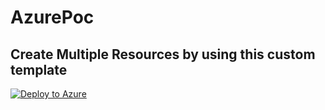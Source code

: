 # AzurePoc

## Create Multiple Resources by using this custom template 

[![Deploy to Azure](https://aka.ms/deploytoazurebutton)](https://portal.azure.com/#create/Microsoft.Template/uri/https%3A%2F%2Fraw.githubusercontent.com%2Frajveer06%2FAzurePoc%2Fmain%2FAzure.json)
